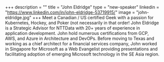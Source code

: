 +++
description = ""
title = "John Eldridge"
type = "new-speaker"
linkedin = "https://www.linkedin.com/in/john-eldridge-53719915/"
image = "john-eldridge.jpg"
+++
Meet a Canadian / US certified Geek with a passion for Kubernetes, Hockey, and Poker (not necessarily in that order!  John Eldridge is a Strategic Advisor for NTTData with 20+ years of experience in application development.  John hold numerous certifications from GCP, AWS, and Azure in Architecture and DevOPs.  Before moving to Texas and working as a chief architect for a financial services company, John worked in Singapore for Microsoft as a Web Evangelist providing presentations and facilitating adoption of emerging Microsoft technology in the SE Asia region.
